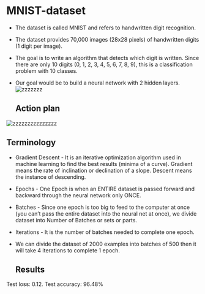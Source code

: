 # MNIST-dataset

* The dataset is called MNIST and refers to handwritten digit recognition. 
* The dataset provides 70,000 images (28x28 pixels) of handwritten digits (1 digit per image).
* The goal is to write an algorithm that detects which digit is written. Since there are only 10 digits (0, 1, 2, 3, 4, 5, 6, 7, 8, 9), this is a classification problem with 10 classes.
* Our goal would be to build a neural network with 2 hidden layers.
![zzzzzzz](https://github.com/ArpitaSatsangi/MNIST-dataset/assets/107709451/80395b6c-7676-46f0-bd2f-645d2f0d5a71)


  ## Action plan
![zzzzzzzzzzzzzzz](https://github.com/ArpitaSatsangi/MNIST-dataset/assets/107709451/e9e7051e-9a76-4b23-beef-a876e2437dbc)


  ## Terminology

  * Gradient Descent - It is an iterative optimization algorithm used in machine learning to find the best results (minima of a curve).
  Gradient means the rate of inclination or declination of a slope.
Descent means the instance of descending.

  * Epochs - One Epoch is when an ENTIRE dataset is passed forward and backward through the neural network only ONCE.

  * Batches - Since one epoch is too big to feed to the computer at once (you can’t pass the entire dataset into the neural net at once), we divide dataset into Number of Batches or sets or parts.
  * Iterations - It is the number of batches needed to complete one epoch.


* We can divide the dataset of 2000 examples into batches of 500 then it will take 4 iterations to complete 1 epoch.


  ## Results
  
Test loss: 0.12. Test accuracy: 96.48%






  
